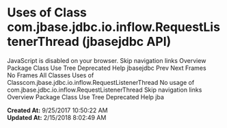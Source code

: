 # Uses of Class com.jbase.jdbc.io.inflow.RequestListenerThread (jbasejdbc   API)

JavaScript is disabled on your browser. Skip navigation links Overview Package Class Use Tree Deprecated Help jbasejdbc Prev Next Frames No Frames All Classes Uses of Classcom.jbase.jdbc.io.inflow.RequestListenerThread No usage of com.jbase.jdbc.io.inflow.RequestListenerThread Skip navigation links Overview Package Class Use Tree Deprecated Help jba  

**Created At:** 9/25/2017 10:50:22 AM  
**Updated At:** 2/15/2018 8:02:49 AM  

